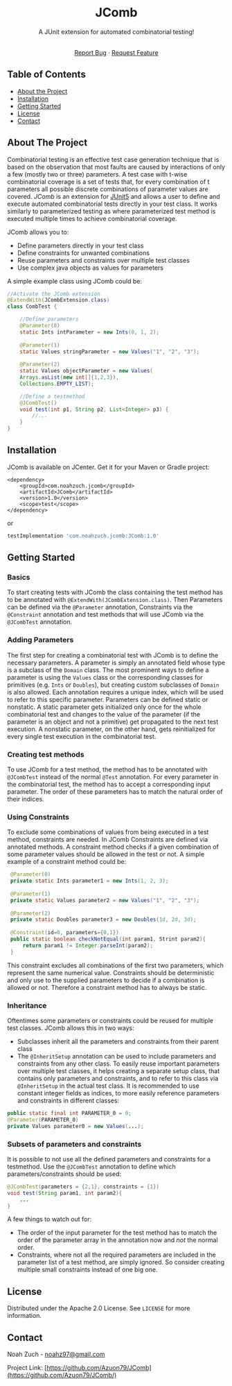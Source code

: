 <!--
*** Thanks for checking out this README Template. If you have a suggestion that would
*** make this better, please fork the repo and create a pull request or simply open
*** an issue with the tag "enhancement".
*** Thanks again! Now go create something AMAZING! :D
-->





<!-- PROJECT SHIELDS -->
<!--
*** I'm using markdown "reference style" links for readability.
*** Reference links are enclosed in brackets [ ] instead of parentheses ( ).
*** See the bottom of this document for the declaration of the reference variables
*** for contributors-url, forks-url, etc. This is an optional, concise syntax you may use.
*** https://www.markdownguide.org/basic-syntax/#reference-style-links
-->




<!-- PROJECT LOGO -->
 <br />
 <h1 align="center">JComb</h1>
<p align="center">
   A JUnit extension for automated combinatorial testing!
  <p align="center">
    <br />
    <a href="https://github.com/othneildrew/Best-README-Template/issues">Report Bug</a>
    ·
    <a href="https://github.com/othneildrew/Best-README-Template/issues">Request Feature</a>
  </p>
</p>



<!-- TABLE OF CONTENTS -->
## Table of Contents

* [About the Project](#about-the-project)
* [Installation](#installation)
* [Getting Started](#getting-started)
* [License](#license)
* [Contact](#contact)



<!-- ABOUT THE PROJECT -->
## About The Project
Combinatorial testing is an effective test case generation technique that is based on the observation that most faults are caused by interactions of only a few (mostly two or three) parameters. A test case with t-wise combinatorial coverage is a set of tests that, for every combination of t parameters all possible discrete combinations of parameter values are covered. *JComb* is an extension for <a href="https://github.com/junitteam/junit5">JUnit5</a> and allows a user to define and execute automated combinatorial tests directly in your test class. It works similarly to parameterized testing as where parameterized test method is executed multiple times to achieve combinatorial coverage.

JComb allows you to:
* Define parameters directly in your test class
* Define constraints for unwanted combinations
* Reuse parameters and constraints over multiple test classes
* Use complex java objects as values for parameters

A simple example class using JComb could be:
```java
//Activate the JComb extension
@ExtendWith(JCombExtension.class)
class CombTest {

    //Define parameters
    @Parameter(0)
    static Ints intParameter = new Ints(0, 1, 2);
    
    @Parameter(1)
    static Values stringParameter = new Values("1", "2", "3");
    
    @Parameter(2)
    static Values objectParameter = new Values(
    Arrays.asList(new int[]{1,2,3}),
    Collections.EMPTY_LIST);

    //Define a testmethod
    @JCombTest()
    void test(int p1, String p2, List<Integer> p3) {
        //...
    }
}
```

<!-- Installation -->
## Installation
JComb is available on JCenter. Get it for your Maven or Gradle project:
```maven
<dependency>
    <groupId>com.noahzuch.jcomb</groupId>
    <artifactId>JComb</artifactId>
    <version>1.0</version>
    <scope>test</scope>
</dependency>
```

or

```gradle
testImplementation 'com.noahzuch.jcomb:JComb:1.0'
```

<!-- USAGE EXAMPLES -->
## Getting Started
### Basics
To start creating tests with JComb the class containing the test method has to be annotated with `@ExtendWith(JCombExtension.class)`. Then Parameters can be defined via the `@Parameter` annotation, Constraints via the `@Constraint` annotation and test methods that will use JComb via the `@JCombTest` annotation.

### Adding Parameters
The first step for creating a combinatorial test with JComb is to define the necessary parameters. A parameter is simply an annotated field whose type is a subclass of the `Domain` class. The most prominent ways to define a parameter is using the `Values` class or the corresponding classes for primitives (e.g. `Ints` or `Doubles`), but creating custom subclasses of `Domain` is also allowed. Each annotation requires a unique index, which will be used to refer to this specific parameter. Parameters can be defined static or nonstatic. A static parameter gets initialized only once for the whole combinatorial test and changes to the value of the parameter (if the parameter is an object and not a primitive) get propagated to the next test execution. A nonstatic parameter, on the other hand, gets reinitialized for every single test execution in the combinatorial test.

### Creating test methods
To use JComb for a test method, the method has to be annotated with `@JCombTest` instead of the normal `@Test` annotation. For every parameter in the combinatorial test, the method has to accept a corresponding input parameter. The order of these parameters has to match the natural order of their indices.

### Using Constraints
To exclude some combinations of values from being executed in a test method, constraints are needed. In JComb Constraints are defined via annotated methods. A constraint method checks if a given combination of some parameter values should be allowed in the test or not. A simple example of a constraint method could be:
```java
 @Parameter(0)
 private static Ints parameter1 = new Ints(1, 2, 3);
  
 @Parameter(1)
 private static Values parameter2 = new Values("1", "2", "3");
 
 @Parameter(2)
 private static Doubles parameter3 = new Doubles(1d, 2d, 3d);
  
 @Constraint(id=0, parameters={0,1})
 public static boolean checkNotEqual(int param1, Strint param2){
     return param1 != Integer.parseInt(param2);
 }
```
This constraint excludes all combinations of the first two parameters, which represent the same numerical value. Constraints should be deterministic and only use to the supplied parameters to decide if a combination is allowed or not. Therefore a constraint method has to always be static.

### Inheritance
Oftentimes some parameters or constraints could be reused for multiple test classes. JComb allows this in two ways:
* Subclasses inherit all the parameters and constraints from their parent class
* The `@InheritSetup` annotation can be used to include parameters and constraints from any other class.
To easily reuse important parameters over multiple test classes, it helps creating a separate setup class, that contains only parameters and constraints, and to refer to this class via `@InheritSetup` in the actual test class.
It is recommended to use constant integer fields as indices, to more easily reference parameters and constraints in different classes:
```java
public static final int PARAMETER_0 = 0;
@Parameter(PARAMETER_0)
private Values parameter0 = new Values(...);
```

### Subsets of parameters and constraints
It is possible to not use all the defined parameters and constraints for a testmethod. Use the `@JCombTest` annotation to define which parameters/constraints should be used:
```java
@JCombTest(parameters = {2,1}, constraints = {1})
void test(String param1, int param2){
    ...
}
```
A few things to watch out for:
* The order of the input parameter for the test method has to match the order of the parameter array in the annotation now and *not* the normal order.
* Constraints, where not all the required parameters are included in the parameter list of a test method, are simply ignored. So consider creating multiple small constraints instead of one big one.

<!-- LICENSE -->
## License

Distributed under the Apache 2.0 License. See `LICENSE` for more information.



<!-- CONTACT -->
## Contact

Noah Zuch - noahz97@gmail.com

Project Link: [https://github.com/Azuon79/JComb](https://github.com/Azuon79/JComb/)
